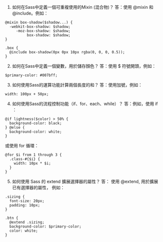 

1. 如何在Sass中定義一個可重複使用的Mixin (混合物)？
答：使用 @mixin 和 @include。例如：
```
@mixin box-shadow($shadow...) {
  -webkit-box-shadow: $shadow;
     -moz-box-shadow: $shadow;
          box-shadow: $shadow;
}

.box {
  @include box-shadow(0px 0px 10px rgba(0, 0, 0, 0.5));
}
```

2. 如何在Sass中定義一個變數，用於儲存顏色？
答：使用 $ 符號開頭，例如：
```
$primary-color: #007bff;
```

3. 如何使用Sass的運算功能計算兩個長度的和？
答：使用加號，例如：
```
width: 100px + 50px;
```

4. 如何使用Sass的流程控制功能（if、for、each、while）？
答：例如，使用 if ：
```
@if lightness($color) > 50% {
  background-color: black;
} @else {
  background-color: white;
}
```
或使用 for 循環：
```
@for $i from 1 through 3 {
  .class-#{$i} {
    width: 10px * $i;
  }
}
```

5. 如何使用 Sass 的 extend 擴展選擇器的屬性？
答： 使用 @extend, 用於擴展已有選擇器的屬性， 例如：
```
.sizing {
  font-size: 20px;
  padding: 10px;
}

.btn {
  @extend .sizing;
  background-color: $primary-color;
  color: white;
}
```